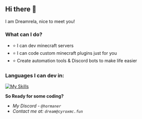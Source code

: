 ## Hi there 👋
I am Dreamrela, nice to meet you!

### What can I do?
- ⭐ I can dev minecraft servers
- ⭐ I can code custom minecraft plugins just for you
- ⭐ Create automation tools & Discord bots to make life easier

### Languages I can dev in:
[![My Skills](https://skillicons.dev/icons?i=js,html,css,java,python,maven)](https://skillicons.dev)

**So Ready for some coding?**

- *My Discord - `@hormaner`*
- *Contact me at: `dream@cyroxmc.fun`*
